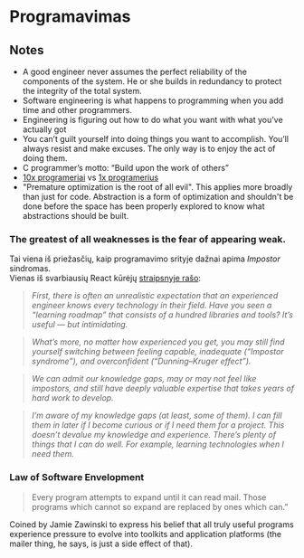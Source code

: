 # Programavimas

## Notes

* A good engineer never assumes the perfect reliability of the components of the system. He or she builds in redundancy to protect the integrity of the total system.
* Software engineering is what happens to programming when you add time and other programmers.
* Engineering is figuring out how to do what you want with what you’ve actually got
* You can’t guilt yourself into doing things you want to accomplish. You’ll always resist and make excuses. The only way is to enjoy the act of doing them.
* C programmer’s motto: “Build upon the work of others”
* [10x programeriai](http://10x.engineer/) vs [1x programerius](https://1x.engineer/)
* "Premature optimization is the root of all evil". This applies more broadly than just for code. Abstraction is a form of optimization and shouldn't be done before the space has been properly explored to know what abstractions should be built.

### The greatest of all weaknesses is the fear of appearing weak. 

Tai viena iš priežasčių, kaip programavimo srityje dažnai apima _Impostor_ sindromas.   
Vienas iš svarbiausių React kūrėjų [straipsnyje rašo](https://overreacted.io/things-i-dont-know-as-of-2018/):

> _First, there is often an unrealistic expectation that an experienced engineer knows every technology in their field. Have you seen a “learning roadmap” that consists of a hundred libraries and tools? It’s useful — but intimidating._

> _What’s more, no matter how experienced you get, you may still find yourself switching between feeling capable, inadequate \(“Impostor syndrome”\), and overconfident \(“Dunning–Kruger effect”\)._

> _We can admit our knowledge gaps, may or may not feel like impostors, and still have deeply valuable expertise that takes years of hard work to develop._

> _I’m aware of my knowledge gaps \(at least, some of them\). I can fill them in later if I become curious or if I need them for a project. This doesn’t devalue my knowledge and experience. There’s plenty of things that I can do well. For example, learning technologies when I need them._

### Law of Software Envelopment

> Every program attempts to expand until it can read mail. Those programs which cannot so expand are replaced by ones which can.”

Coined by Jamie Zawinski to express his belief that all truly useful programs experience pressure to evolve into toolkits and application platforms \(the mailer thing, he says, is just a side effect of that\).

